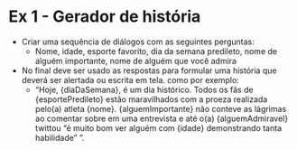 # Ex 1 - Gerador de história

- Criar uma sequência de diálogos com as seguintes perguntas:
  - Nome, idade, esporte favorito, dia da semana predileto, nome de alguém importante, nome de alguém que você admira
- No final deve ser usado as respostas para formular uma história que deverá ser alertada ou escrita em tela. como por exemplo:
  - “Hoje, {diaDaSemana}, é um dia histórico. Todos os fãs de {esportePredileto} estão maravilhados com a proeza realizada pelo(a) atleta {nome}. {alguemImportante} não conteve as lágrimas ao comentar sobre em uma entrevista e até o(a) {alguemAdmiravel} twittou “é muito bom ver alguém com {idade} demonstrando tanta habilidade” ”.